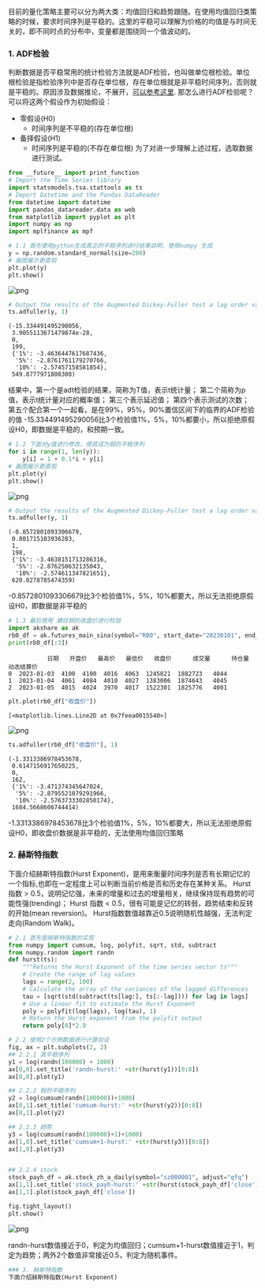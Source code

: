 目前的量化策略主要可以分为两大类：均值回归和趋势跟随。在使用均值回归类策略的时候，要求时间序列是平稳的。这里的平稳可以理解为价格的均值是与时间无关的，即不同时点的分布中，变量都是围绕同一个值波动的。

### 1. ADF检验
判断数据是否平稳常用的统计检验方法就是ADF检验，也叫做单位根检验。单位根检验是指检验序列中是否存在单位根，存在单位根就是非平稳时间序列，否则就是平稳的。原因涉及数据推论，不展开，[可以参考这里](https://zhuanlan.zhihu.com/p/652229829).
那怎么进行ADF检验呢？可以将这两个假设作为初始假设：

- 零假设(H0)
    - 时间序列是不平稳的(存在单位根)
- 备择假设(H1)
    - 时间序列是平稳的(不存在单位根)
为了对进一步理解上述过程，选取数据进行测试。


```python
from __future__ import print_function
# Import the Time Series library
import statsmodels.tsa.stattools as ts
# Import Datetime and the Pandas DataReader
from datetime import datetime 
import pandas_datareader.data as web
from matplotlib import pyplot as plt
import numpy as np
import mplfinance as mpf
```


```python
# 1.1 首先使用python生成真正的平稳序列进行结果说明，使用numpy 生成
y = np.random.standard_normal(size=200)
# 画图展示更直观
plt.plot(y)
plt.show()
```


    
![png](%E6%97%B6%E9%97%B4%E5%BA%8F%E5%88%97%E5%88%86%E6%9E%90_files/%E6%97%B6%E9%97%B4%E5%BA%8F%E5%88%97%E5%88%86%E6%9E%90_3_0.png)
    



```python
# Output the results of the Augmented Dickey-Fuller test a lag order value of 1
ts.adfuller(y, 1)
```




    (-15.334491495290056,
     3.9055113671479874e-28,
     0,
     199,
     {'1%': -3.4636447617687436,
      '5%': -2.8761761179270766,
      '10%': -2.57457158581854},
     549.8777971800308)



结果中，第一个是adt检验的结果，简称为T值，表示t统计量；
第二个简称为p值，表示t统计量对应的概率值；
第三个表示延迟值；
第四个表示测试的次数；
第五个配合第一个一起看，是在99%，95%，90%置信区间下的临界的ADF检验的值
-15.334491495290056比3个检验值1%，5%，10%都要小，所以拒绝原假设H0，即数据是平稳的，和预期一致。


```python
# 1.2 下面对y值进行修改，使其成为假的平稳序列
for i in range(1, len(y)):
    y[i] = 1 + 0.1*i + y[i]
# 画图展示更直观
plt.plot(y)
plt.show()
```


    
![png](%E6%97%B6%E9%97%B4%E5%BA%8F%E5%88%97%E5%88%86%E6%9E%90_files/%E6%97%B6%E9%97%B4%E5%BA%8F%E5%88%97%E5%88%86%E6%9E%90_6_0.png)
    



```python
# Output the results of the Augmented Dickey-Fuller test a lag order value of 1
ts.adfuller(y, 1)
```




    (-0.8572801093306679,
     0.801715103936283,
     1,
     198,
     {'1%': -3.4638151713286316,
      '5%': -2.876250632135043,
      '10%': -2.574611347821651},
     620.0278785474359)



-0.8572801093306679比3个检验值1%，5%，10%都要大，所以无法拒绝原假设H0，即数据是非平稳的


```python
# 1.3 最后使用 螺纹钢的收盘价进行检验
import akshare as ak
rb0_df = ak.futures_main_sina(symbol="RB0", start_date="20230101", end_date="20230901")
print(rb0_df[:3])
```

               日期   开盘价   最高价   最低价   收盘价      成交量      持仓量  动态结算价
    0  2023-01-03  4100  4100  4016  4063  1245821  1882723   4044
    1  2023-01-04  4061  4084  4010  4027  1383006  1874643   4045
    2  2023-01-05  4015  4024  3970  4017  1522301  1825776   4001



```python
plt.plot(rb0_df["收盘价"])
```




    [<matplotlib.lines.Line2D at 0x7feea0015540>]




    
![png](%E6%97%B6%E9%97%B4%E5%BA%8F%E5%88%97%E5%88%86%E6%9E%90_files/%E6%97%B6%E9%97%B4%E5%BA%8F%E5%88%97%E5%88%86%E6%9E%90_10_1.png)
    



```python
ts.adfuller(rb0_df["收盘价"], 1)
```




    (-1.3313386978453678,
     0.6147156917650225,
     0,
     162,
     {'1%': -3.471374345647024,
      '5%': -2.8795521079291966,
      '10%': -2.5763733302850174},
     1684.5668606744414)



-1.3313386978453678比3个检验值1%，5%，10%都要大，所以无法拒绝原假设H0，即收盘价数据是非平稳的，无法使用均值回归策略

### 2. 赫斯特指数
下面介绍赫斯特指数(Hurst Exponent)，是用来衡量时间序列是否有长期记忆的一个指标,也即在一定程度上可以判断当前价格是否和历史存在某种关系。
Hurst 指数 > 0.5，说明记忆强，未来的增量和过去的增量相关，继续保持现有趋势的可能性强(trending)；
Hurst 指数 < 0.5，很有可能是记忆的转弱，趋势结束和反转的开始(mean reversion)。
Hurst指数数值越靠近0.5说明随机性越强，无法判定走向(Random Walk)。



```python
# 2.1 首先是赫斯特指数的实现
from numpy import cumsum, log, polyfit, sqrt, std, subtract 
from numpy.random import randn
def hurst(ts):
    """Returns the Hurst Exponent of the time series vector ts""" 
    # Create the range of lag values
    lags = range(2, 100)
    # Calculate the array of the variances of the lagged differences
    tau = [sqrt(std(subtract(ts[lag:], ts[:-lag]))) for lag in lags] 
    # Use a linear fit to estimate the Hurst Exponent
    poly = polyfit(log(lags), log(tau), 1)
    # Return the Hurst exponent from the polyfit output
    return poly[0]*2.0
```


```python
# 2.2 使用2个示例数据进行计算验证
fig, ax = plt.subplots(2, 2)
## 2.2.1 真平稳序列
y1 = log(randn(100000) + 1000)
ax[0,0].set_title('randn-hurst:' +str(hurst(y1))[0:8])
ax[0,0].plot(y1)

## 2.2.2 假的平稳序列
y2 = log(cumsum(randn(100000))+1000)
ax[0,1].set_title('cumsum-hurst:' +str(hurst(y2))[0:8])
ax[0,1].plot(y2)

## 2.2.3 趋势
y3 = log(cumsum(randn(100000)+1)+1000)
ax[1,0].set_title('cumsum+1-hurst:' +str(hurst(y3))[0:8])
ax[1,0].plot(y3)


## 2.2.4 stock
stock_payh_df = ak.stock_zh_a_daily(symbol="sz000001", adjust="qfq")
ax[1,1].set_title('stock_payh-hurst:' +str(hurst(stock_payh_df['close'].to_numpy()))[0:8])
ax[1,1].plot(stock_payh_df['close'])

fig.tight_layout()
plt.show()
```


    
![png](%E6%97%B6%E9%97%B4%E5%BA%8F%E5%88%97%E5%88%86%E6%9E%90_files/%E6%97%B6%E9%97%B4%E5%BA%8F%E5%88%97%E5%88%86%E6%9E%90_15_0.png)
    


randn-hurst数值接近于0，判定为均值回归；cumsum+1-hurst数值接近于1，判定为趋势；两外2个数值非常接近0.5，判定为随机事件。


```python
### 3. 赫斯特指数
下面介绍赫斯特指数(Hurst Exponent)
```
